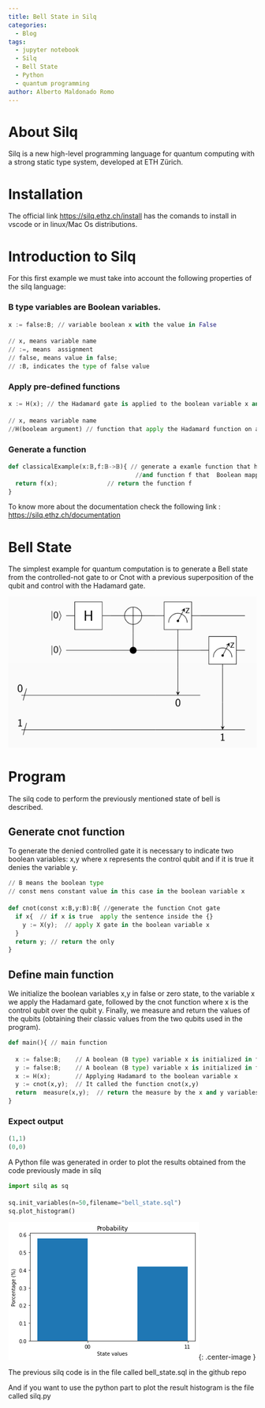 ```yaml
---
title: Bell State in Silq
categories:
  - Blog
tags:
  - jupyter notebook
  - Silq
  - Bell State
  - Python
  - quantum programming
author: Alberto Maldonado Romo
---
```


# About Silq

Silq is a new high-level programming language for quantum computing with a strong static type system, developed at ETH Zürich.

# Installation
The official link https://silq.ethz.ch/install has the comands to install in vscode or in linux/Mac Os distributions.

# Introduction to Silq


For this first example we must take into account the following properties of the silq language:


### B type variables are Boolean variables.

```python
x := false:B; // variable boolean x with the value in False

// x, means variable name
// :=, means  assignment 
// false, means value in false;
// :B, indicates the type of false value
```

### Apply pre-defined functions


```python
x := H(x); // the Hadamard gate is applied to the boolean variable x and assigned to the same variable x

// x, means variable name
//H(booleam argument) // function that apply the Hadamard function on a boolean variable
```

### Generate a function

```python
def classicalExample(x:𝔹,f:𝔹->𝔹){ // generate a examle function that has a boolean variable x 
                                    //and function f that  Boolean mapping to another Boolean
  return f(x);              // return the function f
}
```

To know more about the documentation  check the following link : https://silq.ethz.ch/documentation



# Bell State

The simplest example for quantum computation is to generate a Bell state from the controlled-not gate to or Cnot with a previous superposition of the qubit and control with the Hadamard gate.

![bell_state.png](/assets/quantum_programs/bell_state/silq/Images/bell_state.png)

# Program

The silq code to perform the previously mentioned state of bell is described.

## Generate cnot function

To generate the denied controlled gate it is necessary to indicate two boolean variables: x,y where x represents the control qubit and if it is true it denies the variable y.



```python
// B means the boolean type 
// const mens constant value in this case in the boolean variable x

def cnot(const x:B,y:B):B{ //generate the function Cnot gate
  if x{  // if x is true  apply the sentence inside the {} 
    y := X(y);  // apply X gate in the boolean variable x
  }
  return y; // return the only 
}
```

## Define main function

We initialize the boolean variables x,y in false or zero state, to the variable x we apply the Hadamard gate, followed by the cnot function where x is the control qubit over the qubit y. Finally, we measure and return the values of the qubits (obtaining their classic values from the two qubits used in the program).

```python
def main(){ // main function

  x := false:B;    // A boolean (B type) variable x is initialized in false or zero state (|0>)
  y := false:B;    // A boolean (B type) variable x is initialized in false or zero state (|0>)
  x := H(x);       // Applying Hadamard to the boolean variable x
  y := cnot(x,y);  // It called the function cnot(x,y)
  return  measure(x,y);  // return the measure by the x and y variables or qubits.
}

```

### Expect output

```python
(1,1)
(0,0)
```

A Python file was generated in order to plot the results obtained from the code previously made in silq

```python
import silq as sq

sq.init_variables(n=50,filename="bell_state.sql")
sq.plot_histogram()

```

![png](/assets/quantum_programs/bell_state/silq/Bell_state_silq_files/Bell_state_silq/Bell_state_silq_8_0.png){: .center-image }

The previous silq code is in the file called bell_state.sql in the github repo

And if you want to use the python part to plot the result histogram is the file called silq.py
